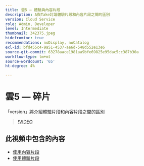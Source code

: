 ```yaml
---
title: 雲5 — 體驗與內容片段
description: A與Take討論體驗片段和內容片段之間的區別
version: Cloud Service
role: Admin, Developer
level: Intermediate
thumbnail: 342375.jpeg
hidefromtoc: true
recommendations: noDisplay, noCatalog
exl-id: bfd455c4-9a51-4537-ae6d-548d552e13e6
source-git-commit: 63278aace1981aa9bfe69825e95dac5cc387b30a
workflow-type: tm+mt
source-wordcount: '65'
ht-degree: 4%

---
```


# 雲5 — 碎片

「version」將介紹體驗片段和內容片段之間的區別

>[!VIDEO](https://video.tv.adobe.com/v/342864)

## 此視頻中包含的內容

+ [使用內容片段](https://experienceleague.adobe.com/docs/experience-manager-64/assets/fragments/content-fragments.html)
+ [使用體驗片段](https://experienceleague.adobe.com/docs/experience-manager-learn/sites/experience-fragments/experience-fragments-feature-video-use.html)